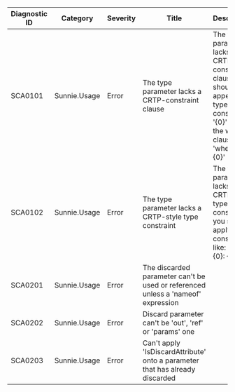 ﻿| Diagnostic ID | Category     | Severity | Title                                                        | Description                                                  |
| ------------- | ------------ | -------- | ------------------------------------------------------------ | ------------------------------------------------------------ |
| SCA0101       | Sunnie.Usage | Error    | The type parameter lacks a CRTP-constraint clause            | The type parameter lacks a CRTP-constraint clause; you should append the type constraint '{0}' into the whole clause 'where {1} : {0}' |
| SCA0102       | Sunnie.Usage | Error    | The type parameter lacks a CRTP-style type constraint        | The type parameter lacks a CRTP-style type constraint; you should apply the constraint like: 'where {0}: {1}' |
| SCA0201       | Sunnie.Usage | Error    | The discarded parameter can't be used or referenced unless a 'nameof' expression |                                                              |
| SCA0202       | Sunnie.Usage | Error    | Discard parameter can't be 'out', 'ref' or 'params' one      |                                                              |
| SCA0203       | Sunnie.Usage | Error    | Can't apply 'IsDiscardAttribute' onto a parameter that has already discarded |                                                              |

